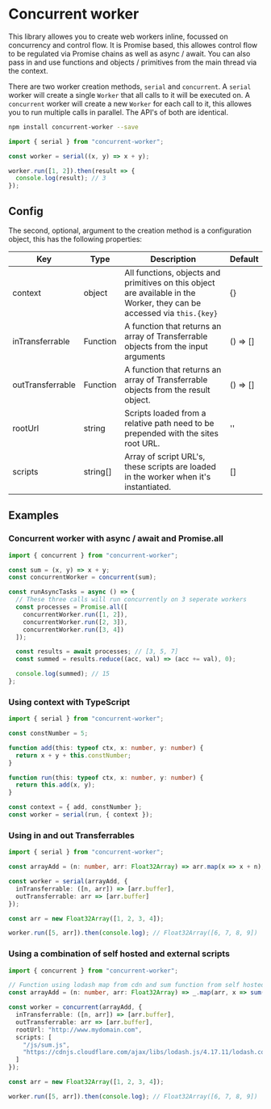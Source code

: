 # Concurrent worker

This library allowes you to create web workers inline, focussed on concurrency and control flow. It is Promise based, this allowes control
flow to be regulated via Promise chains as well as async / await. You can also pass in and use functions and objects / primitives from the main thread via the context.

There are two worker creation methods, `serial` and `concurrent`. A `serial` worker will create a single `Worker` that all calls to it will be executed on. A `concurrent` worker will create a new `Worker` for each call to it, this allowes you to run multiple calls in parallel. The API's of both are identical.

```sh
npm install concurrent-worker --save
```

```js
import { serial } from "concurrent-worker";

const worker = serial((x, y) => x + y);

worker.run([1, 2]).then(result => {
  console.log(result); // 3
});
```

## Config

The second, optional, argument to the creation method is a configuration object, this has the following properties:

| Key              | Type     | Description                                                                                                             | Default  |
| ---------------- | -------- | ----------------------------------------------------------------------------------------------------------------------- | -------- |
| context          | object   | All functions, objects and primitives on this object are available in the Worker, they can be accessed via `this.{key}` | {}       |
| inTransferrable  | Function | A function that returns an array of Transferrable objects from the input arguments                                      | () => [] |
| outTransferrable | Function | A function that returns an array of Transferrable objects from the result object.                                       | () => [] |
| rootUrl          | string   | Scripts loaded from a relative path need to be prepended with the sites root URL.                                       | ''       |
| scripts          | string[] | Array of script URL's, these scripts are loaded in the worker when it's instantiated.                                   | []       |

## Examples

### Concurrent worker with async / await and Promise.all

```js
import { concurrent } from "concurrent-worker";

const sum = (x, y) => x + y;
const concurrentWorker = concurrent(sum);

const runAsyncTasks = async () => {
  // These three calls will run concurrently on 3 seperate workers
  const processes = Promise.all([
    concurrentWorker.run([1, 2]),
    concurrentWorker.run([2, 3]),
    concurrentWorker.run([3, 4])
  ]);

  const results = await processes; // [3, 5, 7]
  const summed = results.reduce((acc, val) => (acc += val), 0);

  console.log(summed); // 15
};
```

### Using context with TypeScript

```ts
import { serial } from "concurrent-worker";

const constNumber = 5;

function add(this: typeof ctx, x: number, y: number) {
  return x + y + this.constNumber;
}

function run(this: typeof ctx, x: number, y: number) {
  return this.add(x, y);
}

const context = { add, constNumber };
const worker = serial(run, { context });
```

### Using in and out Transferrables

```ts
import { serial } from "concurrent-worker";

const arrayAdd = (n: number, arr: Float32Array) => arr.map(x => x + n);

const worker = serial(arrayAdd, {
  inTransferrable: ([n, arr]) => [arr.buffer],
  outTransferrable: arr => [arr.buffer]
});

const arr = new Float32Array([1, 2, 3, 4]);

worker.run([5, arr]).then(console.log); // Float32Array([6, 7, 8, 9])
```

### Using a combination of self hosted and external scripts

```ts
import { concurrent } from "concurrent-worker";

// Function using lodash map from cdn and sum function from self hosted script import.
const arrayAdd = (n: number, arr: Float32Array) => _.map(arr, x => sum(x, n));

const worker = concurrent(arrayAdd, {
  inTransferrable: ([n, arr]) => [arr.buffer],
  outTransferrable: arr => [arr.buffer],
  rootUrl: "http://www.mydomain.com",
  scripts: [
    "/js/sum.js",
    "https://cdnjs.cloudflare.com/ajax/libs/lodash.js/4.17.11/lodash.core.js"
  ]
});

const arr = new Float32Array([1, 2, 3, 4]);

worker.run([5, arr]).then(console.log); // Float32Array([6, 7, 8, 9])
```
